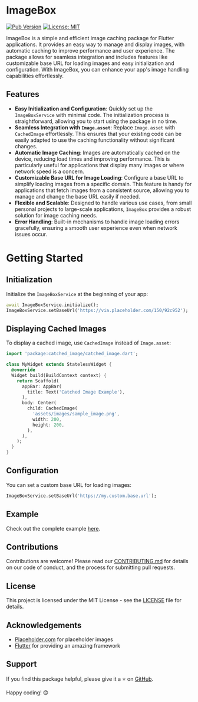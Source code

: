 # ImageBox

[![Pub Version](https://img.shields.io/pub/v/catched_image)](https://pub.dev/packages/catched_image)
[![License: MIT](https://img.shields.io/badge/License-MIT-yellow.svg)](https://opensource.org/licenses/MIT)


ImageBox is a simple and efficient image caching package for Flutter applications. It provides an easy way to manage and display images, with automatic caching to improve performance and user experience. The package allows for seamless integration and includes features like customizable base URL for loading images and easy initialization and configuration. With ImageBox, you can enhance your app's image handling capabilities effortlessly.


## Features

- **Easy Initialization and Configuration**: Quickly set up the `ImageBoxService` with minimal code. The initialization process is straightforward, allowing you to start using the package in no time.
- **Seamless Integration with `Image.asset`**: Replace `Image.asset` with `CachedImage` effortlessly. This ensures that your existing code can be easily adapted to use the caching functionality without significant changes.
- **Automatic Image Caching**: Images are automatically cached on the device, reducing load times and improving performance. This is particularly useful for applications that display many images or where network speed is a concern.
- **Customizable Base URL for Image Loading**: Configure a base URL to simplify loading images from a specific domain. This feature is handy for applications that fetch images from a consistent source, allowing you to manage and change the base URL easily if needed.
- **Flexible and Scalable**: Designed to handle various use cases, from small personal projects to large-scale applications, `ImageBox` provides a robust solution for image caching needs.
- **Error Handling**: Built-in mechanisms to handle image loading errors gracefully, ensuring a smooth user experience even when network issues occur.


# Getting Started

## Initialization

Initialize the `ImageBoxService` at the beginning of your app:

```dart
await ImageBoxService.initialize();
ImageBoxService.setBaseUrl('https://via.placeholder.com/150/92c952');
```



## Displaying Cached Images

To display a cached image, use `CachedImage` instead of `Image.asset`:

```dart
import 'package:catched_image/catched_image.dart';

class MyWidget extends StatelessWidget {
  @override
  Widget build(BuildContext context) {
    return Scaffold(
      appBar: AppBar(
        title: Text('Catched Image Example'),
      ),
      body: Center(
        child: CachedImage(
          'assets/images/sample_image.png',
          width: 200,
          height: 200,
        ),
      ),
    );
  }
}
```


## Configuration

You can set a custom base URL for loading images:

```dart
ImageBoxService.setBaseUrl('https://my.custom.base.url');
```


## Example

Check out the complete example [here](#).

## Contributions

Contributions are welcome! Please read our [CONTRIBUTING.md](CONTRIBUTING.md) for details on our code of conduct, and the process for submitting pull requests.

## License

This project is licensed under the MIT License - see the [LICENSE](LICENSE) file for details.


## Acknowledgements

- [Placeholder.com](https://placeholder.com) for placeholder images
- [Flutter](https://flutter.dev) for providing an amazing framework

## Support

If you find this package helpful, please give it a ⭐ on [GitHub](https://github.com).

Happy coding! 😊


<!-- ## Additional information

TODO: Tell users more about the package: where to find more information, how to
contribute to the package, how to file issues, what response they can expect
from the package authors, and more. -->
